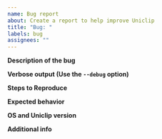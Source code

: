 ```yaml
---
name: Bug report
about: Create a report to help improve Uniclip
title: "Bug: "
labels: bug
assignees: ""
---
```


<!--You can remove parts which do not apply-->

**Description of the bug**

**Verbose output (Use the `--debug` option)**

**Steps to Reproduce**

**Expected behavior**

**OS and Uniclip version**

**Additional info**
